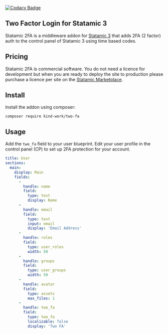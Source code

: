 [![Codacy Badge](https://api.codacy.com/project/badge/Grade/f2fa45074e8242ee97c2dcaa0f568fd6)](https://www.codacy.com/manual/jcohlmeyer/two-fa?utm_source=github.com&amp;utm_medium=referral&amp;utm_content=kind-work/two-fa&amp;utm_campaign=Badge_Grade)

## Two Factor Login for Statamic 3

Statamic 2FA is a middleware addon for [Statamic 3](https://github.com/statamic/cms) that adds 2FA (2 factor) auth to the control panel of Statamic 3 using time based codes.

## Pricing

Statamic 2FA is commercial software. You do not need a licence for development but when you are ready to deploy the site to production please purchase a licence per site on the [Statamic Marketplace](https://statamic.com/marketplace).

## Install

Install the addon using composer:

`composer require kind-work/two-fa`

## Usage

Add the `two_fa` field to your user blueprint. Edit your user profile in the control panel (CP) to set up 2FA protection for your account.

```yaml
title: User
sections:
  main:
    display: Main
    fields:
      -
        handle: name
        field:
          type: text
          display: Name
      -
        handle: email
        field:
          type: text
          input: email
          display: 'Email Address'
      -
        handle: roles
        field:
          type: user_roles
          width: 50
      -
        handle: groups
        field:
          type: user_groups
          width: 50
      -
        handle: avatar
        field:
          type: assets
          max_files: 1
      -
        handle: two_fa
        field:
          type: two_fa
          localizable: false
          display: 'Two FA'
```
